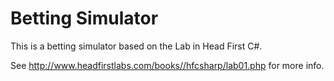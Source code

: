 # Betting Simulator

This is a betting simulator based on the Lab in Head First C#.

See http://www.headfirstlabs.com/books//hfcsharp/lab01.php for more info.